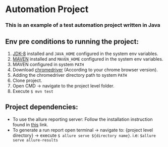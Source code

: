 # Automation Project

### This is an example of a test automation project written in Java

## Env pre conditions to running the project:
1. [JDK-8](https://www.oracle.com/java/technologies/javase-jdk8-downloads.html) installed and ```JAVA_HOME``` configured in the system env variables.
2. [MAVEN](https://maven.apache.org/download.cgi) installed and ```MAVEN_HOME``` configured in the system env variables.
3. MAVEN configured in system ```PATH```
4. Download [chromedriver](http://chromedriver.chromium.org/) (According to your chrome browser version).
5. Adding the chromedriver directory path to system ```PATH```
3. Clone project.
4. Open CMD -> navigate to the project level folder.
5. Execute ```$ mvn test```


## Project dependencies:
 
* To use the allure reporting server:
 Follow the installation instruction found in [this](https://docs.qameta.io/allure/) link.
 * To generate a run report open terminal -> 
 navigate to: {project level directory} -> 
 execute ```$ allure serve ${directory name}```. i.e: ```$allure serve allure-results```
 
